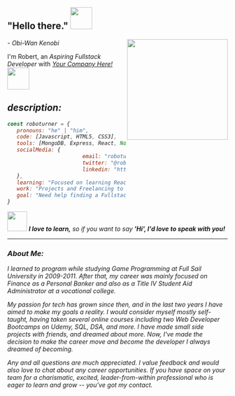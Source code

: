 <h2> "Hello there." <img src="https://images-wixmp-ed30a86b8c4ca887773594c2.wixmp.com/f/e7facb0b-5c97-4235-9e4c-b756b8a5fe26/dcmqphz-691e6781-8613-4994-9d68-c033ffa6280b.gif?token=eyJ0eXAiOiJKV1QiLCJhbGciOiJIUzI1NiJ9.eyJzdWIiOiJ1cm46YXBwOjdlMGQxODg5ODIyNjQzNzNhNWYwZDQxNWVhMGQyNmUwIiwiaXNzIjoidXJuOmFwcDo3ZTBkMTg4OTgyMjY0MzczYTVmMGQ0MTVlYTBkMjZlMCIsIm9iaiI6W1t7InBhdGgiOiJcL2ZcL2U3ZmFjYjBiLTVjOTctNDIzNS05ZTRjLWI3NTZiOGE1ZmUyNlwvZGNtcXBoei02OTFlNjc4MS04NjEzLTQ5OTQtOWQ2OC1jMDMzZmZhNjI4MGIuZ2lmIn1dXSwiYXVkIjpbInVybjpzZXJ2aWNlOmZpbGUuZG93bmxvYWQiXX0.5gTYIE1QslSwFPgKVI5wIuh8Fiy3BHfelkcR1jHkXVU" width="50"></h2><em>- Obi-Wan Kenobi</em>
<img align='right' src="https://young.scot/media/1513/working_information_digtialcareermythbustersgif_001.jpg" width="230">
<p>I'm Robert, an <em>Aspiring Fullstack Developer</em> with <em><a href="https://i.imgur.com/3RzqP13.jpg">Your Company Here!</a>&nbsp;&nbsp;<img src="https://66.media.tumblr.com/tumblr_ma0zhrQixj1rfjowdo1_500.gif" width="50"></br>

## description:
```javascript
const roboturner = {
   pronouns: "he" | "him",
   code: [Javascript, HTML5, CSS3],
   tools: [MongoDB, Express, React, Node, Docker],
   socialMedia: {
                        email: "roboturnerdev@gmail.com",
                        twitter: "@robo_turner",
                        linkedin: "https://www.linkedin.com/in/rwturnerjr/"
   },
   learning: "Focused on learning React",
   work: "Projects and Freelancing to build a portfolio.",
   goal: "Need help finding a Fullstack Developer role in a great team!"
}
```

<img src="https://c.tenor.com/6ph1w40DrykAAAAi/handshake-joypixels.gif" width="45"> <em><b>I love to learn,</b> so if you want to say <b>'Hi', I'd love to speak with you!</b></em>

---

### About Me:
I learned to program while studying Game Programming at Full Sail University in 2009-2011. After that, my career was mainly focused on Finance as a Personal Banker and also as a Title IV Student Aid Administrator at a vocational college.

My passion for tech has grown since then, and in the last two years I have aimed to make my goals a reality. I would consider myself mostly self-taught, having taken several online courses including two Web Developer Bootcamps on Udemy, SQL, DSA, and more. I have made small side projects with friends, and dreamed about more. Now, I've made the decision to make the career move and become the developer I always dreamed of becoming.
   
Any and all questions are much appreciated. I value feedback and would also love to chat about any career opportunities. If you have space on your team for a charismatic, excited, leader-from-within professional who is eager to learn and grow -- you've got my contact.
